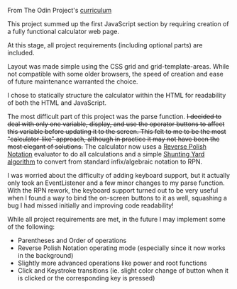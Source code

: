 From The Odin Project's [curriculum](https://www.theodinproject.com/courses/web-development-101/lessons/calculator)

This project summed up the first JavaScript section by requiring creation of a fully functional calculator web page.

At this stage, all project requirements (including optional parts) are included.

Layout was made simple using the CSS grid and grid-template-areas. While not compatible with some older browsers, the speed of creation and ease of future maintenance warranted the choice.

I chose to statically structure the calculator within the HTML for readability of both the HTML and JavaScript.

The most difficult part of this project was the parse function. ~~I decided to deal with only one variable, display, and use the operator buttons to affect this variable before updating it to the screen. This felt to me to be the most "calculator-like" approach, although in practice it may not have been the most elegant of solutions.~~
The calculator now uses a [Reverse Polish Notation](https://en.wikipedia.org/wiki/Reverse_Polish_notation) evaluator to do all calculations and a simple [Shunting Yard algorithm](https://en.wikipedia.org/wiki/Shunting-yard_algorithm) to convert from standard infix/algebraic notation to RPN.

I was worried about the difficulty of adding keyboard support, but it actually only took an EventListener and a few minor changes to my parse function.
With the RPN rework, the keyboard support turned out to be very useful when I found a way to bind the on-screen buttons to it as well, squashing a bug I had missed initially and improving code readability!

While all project requirements are met, in the future I may implement some of the following:
* Parentheses and Order of operations
* Reverse Polish Notation operating mode (especially since it now works in the background)
* Slightly more advanced operations like power and root functions
* Click and Keystroke transitions (ie. slight color change of button when it is clicked or the corresponding key is pressed)
